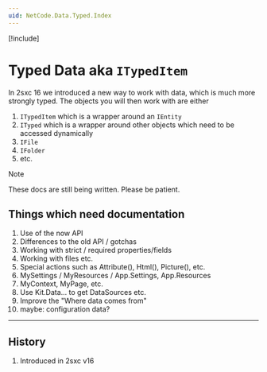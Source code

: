 ```yaml
---
uid: NetCode.Data.Typed.Index
---
```


[!include[](~/pages/basics/stack/_shared-float-summary.md)]
<style>.context-box-summary .data-all, .context-box-summary .prepare-all { visibility: visible; } </style>

# Typed Data aka `ITypedItem`

In 2sxc 16 we introduced a new way to work with data, which is much more strongly typed.
The objects you will then work with are either

1. `ITypedItem` which is a wrapper around an `IEntity`
1. `ITyped` which is a wrapper around other objects which need to be accessed dynamically
1. `IFile`
1. `IFolder`
1. etc.

> [!NOTE]
> These docs are still being written. Please be patient.

## Things which need documentation

1. Use of the now API
1. Differences to the old API / gotchas
1. Working with strict / required properties/fields
1. Working with files etc.
1. Special actions such as Attribute(), Html(), Picture(), etc.
1. MySettings / MyResources / App.Settings, App.Resources
1. MyContext, MyPage, etc.
1. Use Kit.Data... to get DataSources etc.
1. Improve the "Where data comes from"
1. maybe: configuration data?

---


## History

1. Introduced in 2sxc v16
